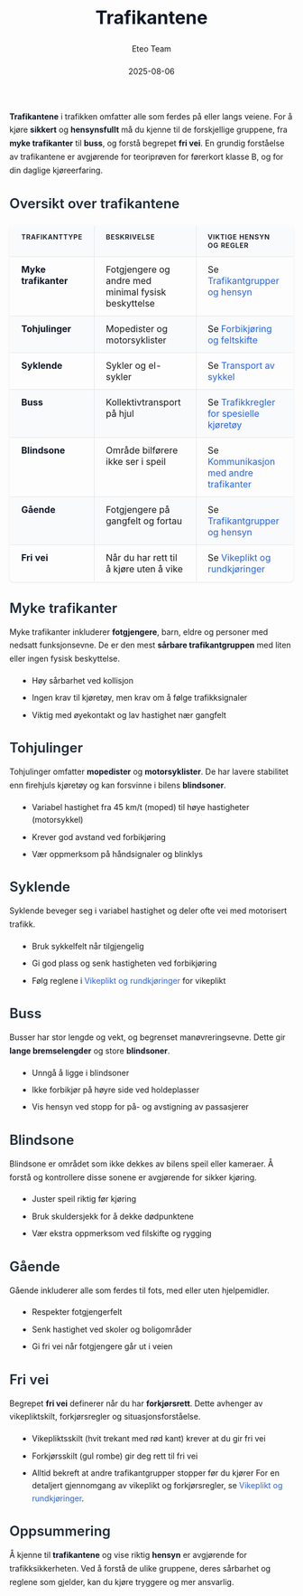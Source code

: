 ﻿---
title: "Trafikantene"
date: 2025-08-06
draft: false
author: "Eteo Team"
description: "Guide to Trafikantene for Norwegian driving theory exam."
categories: ["Driving Theory"]
tags: ["driving", "theory", "safety"]
featured_image: "/blogs/teori/trafikantene/trafikantene-image.svg"
---
<style>
/* Base text styling */
.article-content {
  font-family: 'Inter', -apple-system, BlinkMacSystemFont, 'Segoe UI', Roboto, Oxygen, Ubuntu, Cantarell, 'Open Sans', 'Helvetica Neue', sans-serif;
  line-height: 1.6;
  color: #1f2937;
  font-size: 16px;
}
/* Headers */
h1 {
  font-size: 2rem;
  font-weight: 700;
  margin: 2rem 0 1.5rem;
  color: #111827;
}
h2 {
  font-size: 1.5rem;
  font-weight: 600;
  margin: 2rem 0 1rem;
  color: #1f2937;
}
h3 {
  font-size: 1.25rem;
  font-weight: 600;
  margin: 1.5rem 0 0.75rem;
  color: #374151;
}
/* Paragraphs */
p {
  margin: 1rem 0;
  line-height: 1.7;
}
/* Lists */
ul, ol {
  margin: 1rem 0 1rem 1.5rem;
  padding-left: 1rem;
}
li {
  margin-bottom: 0.5rem;
  line-height: 1.6;
}
/* Bold and emphasis text */
strong, b {
  font-weight: 700 !important;
  color: #111827;
}
em, i {
  font-style: italic;
  color: #374151;
}
strong em, b i, em strong, i b {
  font-weight: 700 !important;
  font-style: italic;
  color: #111827;
}
/* Links */
a {
  color: #2563eb;
  text-decoration: none;
  transition: color 0.2s ease;
}
a:hover {
  color: #1d4ed8;
  text-decoration: underline;
}
/* Code blocks */
pre, code {
  font-family: 'SFMono-Regular', Consolas, 'Liberation Mono', Menlo, monospace;
  background-color: #f3f4f6;
  border-radius: 0.375rem;
  font-size: 0.875em;
}
pre {
  padding: 1rem;
  overflow-x: auto;
  margin: 1rem 0;
}
code {
  padding: 0.2em 0.4em;
}
/* Blockquotes */
blockquote {
  border-left: 4px solid #e5e7eb;
  margin: 1.5rem 0;
  padding: 0.75rem 1rem 0.75rem 1.5rem;
  background-color: #f9fafb;
  color: #4b5563;
  font-style: italic;
}
/* Tables */
table {
  margin: 1.5rem auto !important;
  border-collapse: collapse !important;
  width: 100% !important;
  max-width: 100%;
  box-shadow: 0 1px 3px rgba(0,0,0,0.1) !important;
  border-radius: 0.5rem !important;
  overflow: hidden !important;
  border: 1px solid #e5e7eb !important;
  display: table !important;
}
th, td {
  padding: 0.75rem 1.25rem !important;
  text-align: left !important;
  border: 1px solid #e5e7eb !important;
  vertical-align: top;
}
th {
  background-color: #f9fafb !important;
  font-weight: 600 !important;
  color: #111827 !important;
  text-transform: uppercase !important;
  font-size: 0.75rem !important;
  letter-spacing: 0.05em !important;
}
tr:nth-child(even) {
  background-color: #f9fafb !important;
}
tr:hover {
  background-color: #f3f4f6 !important;
}
/* Responsive adjustments */
@media (max-width: 768px) {
  .article-content {
    font-size: 15px;
  }
  h1 { font-size: 1.75rem; }
  h2 { font-size: 1.375rem; }
  h3 { font-size: 1.125rem; }
  table {
    display: block !important;
    overflow-x: auto !important;
    -webkit-overflow-scrolling: touch;
  }
}
</style>
**Trafikantene** i trafikken omfatter alle som ferdes på eller langs veiene. For å kjøre **sikkert** og **hensynsfullt** må du kjenne til de forskjellige gruppene, fra **myke trafikanter** til **buss**, og forstå begrepet **fri vei**.
En grundig forståelse av trafikantene er avgjørende for teoriprøven for førerkort klasse B, og for din daglige kjøreerfaring.
## Oversikt over trafikantene
| Trafikanttype        | Beskrivelse                                         | Viktige hensyn og regler                                                                                  |
|----------------------|-----------------------------------------------------|-----------------------------------------------------------------------------------------------------------|
| **Myke trafikanter** | Fotgjengere og andre med minimal fysisk beskyttelse | Se [Trafikantgrupper og hensyn](/blogs/teori/trafikantgrupper-og-hensyn "Trafikantgrupper og hensyn - Oversikt over trafikantgrupper og viktige hensyn")     |
| **Tohjulinger**      | Mopedister og motorsyklister                        | Se [Forbikjøring og feltskifte](/blogs/teori/forbikjoring-og-feltskifte "Forbikjøring og feltskifte - Komplett guide til sikker forbikjøring og feltskifte")     |
| **Syklende**         | Sykler og el-sykler                                  | Se [Transport av sykkel](/blogs/teori/transport-av-sykkel "Transport av sykkel - Guide til trygg transport av sykkel på bil i Norge") |
| **Buss**             | Kollektivtransport på hjul                           | Se [Trafikkregler for spesielle kjøretøy](/blogs/teori/trafikkregler-for-spesielle-kjoretoy "Trafikkregler for spesielle kjøretøy - Prioritet, fart og sikkerhet") |
| **Blindsone**        | Område bilførere ikke ser i speil                    | Se [Kommunikasjon med andre trafikanter](/blogs/teori/kommunikasjon-med-andre-trafikanter "Kommunikasjon med andre trafikanter - Øyekontakt, signaler og forståelse") |
| **Gående**           | Fotgjengere på gangfelt og fortau                   | Se [Trafikantgrupper og hensyn](/blogs/teori/trafikantgrupper-og-hensyn "Trafikantgrupper og hensyn - Oversikt over trafikantgrupper og viktige hensyn")     |
| **Fri vei**          | Når du har rett til å kjøre uten å vike              | Se [Vikeplikt og rundkjøringer](/blogs/teori/vikeplikt-og-rundkjoringer "Vikeplikt og rundkjøringer - Komplett guide til høyreregelen og rundkjøringer")   |
## Myke trafikanter
Myke trafikanter inkluderer **fotgjengere**, barn, eldre og personer med nedsatt funksjonsevne. De er den mest **sårbare trafikantgruppen** med liten eller ingen fysisk beskyttelse.
* Høy sårbarhet ved kollisjon
* Ingen krav til kjøretøy, men krav om å følge trafikksignaler
* Viktig med øyekontakt og lav hastighet nær gangfelt
## Tohjulinger
Tohjulinger omfatter **mopedister** og **motorsyklister**. De har lavere stabilitet enn firehjuls kjøretøy og kan forsvinne i bilens **blindsoner**.
* Variabel hastighet fra 45 km/t (moped) til høye hastigheter (motorsykkel)
* Krever god avstand ved forbikjøring
* Vær oppmerksom på håndsignaler og blinklys
## Syklende
Syklende beveger seg i variabel hastighet og deler ofte vei med motorisert trafikk.
* Bruk sykkelfelt når tilgjengelig
* Gi god plass og senk hastigheten ved forbikjøring
* Følg reglene i [Vikeplikt og rundkjøringer](/blogs/teori/vikeplikt-og-rundkjoringer "Vikeplikt og rundkjøringer - Komplett guide til høyreregelen og rundkjøringer") for vikeplikt
## Buss
Busser har stor lengde og vekt, og begrenset manøvreringsevne. Dette gir **lange bremselengder** og store **blindsoner**.
* Unngå å ligge i blindsoner
* Ikke forbikjør på høyre side ved holdeplasser
* Vis hensyn ved stopp for på- og avstigning av passasjerer
## Blindsone
Blindsone er området som ikke dekkes av bilens speil eller kameraer. Å forstå og kontrollere disse sonene er avgjørende for sikker kjøring.
* Juster speil riktig før kjøring
* Bruk skuldersjekk for å dekke dødpunktene
* Vær ekstra oppmerksom ved filskifte og rygging
## Gående
Gående inkluderer alle som ferdes til fots, med eller uten hjelpemidler.
* Respekter fotgjengerfelt
* Senk hastighet ved skoler og boligområder
* Gi fri vei når fotgjengere går ut i veien
## Fri vei
Begrepet **fri vei** definerer når du har **forkjørsrett**. Dette avhenger av vikepliktskilt, forkjørsregler og situasjonsforståelse.
* Vikepliktsskilt (hvit trekant med rød kant) krever at du gir fri vei
* Forkjørsskilt (gul rombe) gir deg rett til fri vei
* Alltid bekreft at andre trafikantgrupper stopper før du kjører
For en detaljert gjennomgang av vikeplikt og forkjørsregler, se [Vikeplikt og rundkjøringer](/blogs/teori/vikeplikt-og-rundkjoringer "Vikeplikt og rundkjøringer - Komplett guide til høyreregelen og rundkjøringer").
## Oppsummering
Å kjenne til **trafikantene** og vise riktig **hensyn** er avgjørende for trafikksikkerheten. Ved å forstå de ulike gruppene, deres sårbarhet og reglene som gjelder, kan du kjøre tryggere og mer ansvarlig.